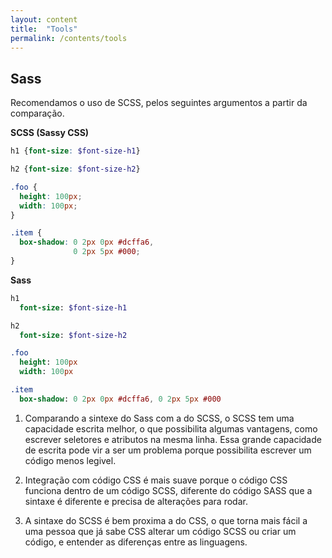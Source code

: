 ```yaml
---
layout: content
title:  "Tools"
permalink: /contents/tools
---
```


## Sass
Recomendamos o uso de SCSS, pelos seguintes argumentos a partir da comparação.

**SCSS (Sassy CSS)**

```scss
h1 {font-size: $font-size-h1}

h2 {font-size: $font-size-h2}

.foo {
  height: 100px;
  width: 100px;
}

.item {
  box-shadow: 0 2px 0px #dcffa6,
              0 2px 5px #000;
}
```

**Sass**

```sass
h1
  font-size: $font-size-h1

h2
  font-size: $font-size-h2

.foo
  height: 100px
  width: 100px

.item
  box-shadow: 0 2px 0px #dcffa6, 0 2px 5px #000
```

1. Comparando a sintexe do Sass com a do SCSS, o SCSS tem uma capacidade escrita melhor, o que possibilita algumas vantagens, como escrever seletores e atributos na mesma linha. Essa grande capacidade de escrita pode vir a ser um problema porque possibilita escrever um código menos legivel.

2. Integração com código CSS é mais suave porque o código CSS funciona dentro de um código SCSS, diferente do código SASS que a sintaxe é diferente e precisa de alterações para rodar.

3. A sintaxe do SCSS é bem proxima a do CSS, o que torna mais fácil a uma pessoa que já sabe CSS alterar um código SCSS ou criar um código, e entender as diferenças entre as linguagens.

